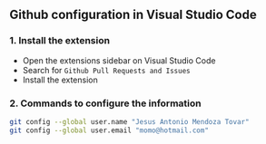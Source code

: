 ## Github configuration in Visual Studio Code
### 1. Install the extension
- Open the extensions sidebar on Visual Studio Code
- Search for `Github Pull Requests and Issues`
- Install the extension
### 2. Commands to configure the information

```bash
git config --global user.name "Jesus Antonio Mendoza Tovar"
git config --global user.email "momo@hotmail.com"
```